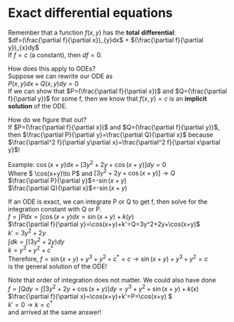 # Exact differential equations
Remember that a function $f(x,y)$ has the **total** **differential**: \
$df=(\frac{\partial f}{\partial x})_{y}dx$ + $(\frac{\partial f}{\partial y})_{x}dy$\
If $f=c$ (a constant), then $df=0$. 

How does this apply to ODEs? \
Suppose we can rewrite our ODE as \
$P(x,y)dx + Q(x,y)dy = 0$\
If we can show that $P=(\frac{\partial f}{\partial x})$ and $Q=(\frac{\partial f}{\partial y})$ for some f, then we know that $f(x,y)=c$ is an **implicit** **solution** of the ODE. 

How do we figure that out?\
If $P=(\frac{\partial f}{\partial x})$ and $Q=(\frac{\partial f}{\partial y})$, then $\frac{\partial P}{\partial y}=\frac{\partial Q}{\partial x}$ because $\frac{\partial^2 f}{\partial y\partial x}=\frac{\partial^2 f}{\partial x\partial y}$!

Example: 
$\cos(x+y)dx + [3y^2 + 2y + \cos(x+y)]dy=0$ \
Where $ \cos(x+y)\to P$ 
and $[3y^2 + 2y + \cos(x+y)]  \to Q$ \
$\frac{\partial P}{\partial y}$=-$\sin(x+y)$\
$\frac{\partial Q}{\partial x}$=-$\sin(x+y)$

If an ODE is exact, we can integrate P or Q to get f, then solve for the integration constant with Q or P.\
$f=\int Pdx = \int \cos(x+y)dx = \sin(x+y) + k(y)$\
$\frac{\partial f}{\partial y}=\cos(x+y)+k'=Q=3y^2+2y+\cos(x+y)$\
$k'=3y^2+2y$\
$\int dk=\int (3y^2+2y) dy$\
$k=y^3+y^2+c^*$\
Therefore, $f=\sin(x+y) + y^3 +y^2 + c^* =c \to \sin(x+y)+y^3 +y^2 =c$ \
is the general solution of the ODE! 

Note that order of integration does not matter. We could also have done \
$f=\int Q dy = \int[3y^2+2y+\cos(x+y)]dy=y^3+y^2+\sin(x+y)+k(x)$\
$\frac{\partial f}{\partial x}=\cos(x+y)+k'=P=\cos(x+y) $\
$k'=0 \to k=c^*$\
and arrived at the same answer!